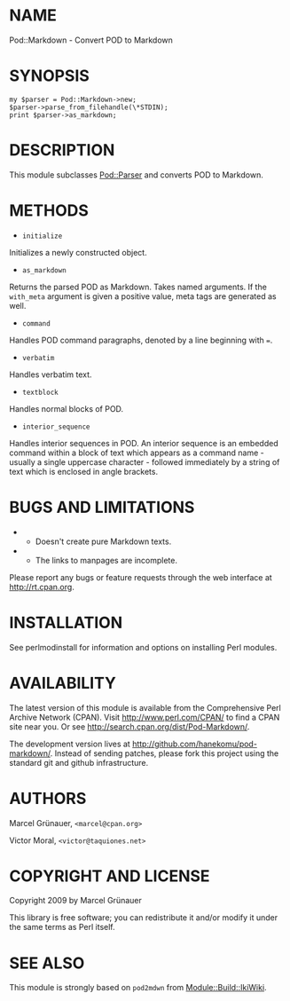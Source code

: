 # NAME

Pod::Markdown - Convert POD to Markdown

# SYNOPSIS

    my $parser = Pod::Markdown->new;
    $parser->parse_from_filehandle(\*STDIN);
    print $parser->as_markdown;

# DESCRIPTION

This module subclasses [Pod::Parser](http://search.cpan.org/perldoc?Pod::Parser) and converts POD to Markdown.

# METHODS

- `initialize`

Initializes a newly constructed object.

- `as_markdown`

Returns the parsed POD as Markdown. Takes named arguments. If the `with_meta`
argument is given a positive value, meta tags are generated as well.

- `command`

Handles POD command paragraphs, denoted by a line beginning with `=`.

- `verbatim`

Handles verbatim text.

- `textblock`

Handles normal blocks of POD.

- `interior_sequence`

Handles interior sequences in POD. An interior sequence is an embedded command
within a block of text which appears as a command name - usually a single
uppercase character - followed immediately by a string of text which is
enclosed in angle brackets.

# BUGS AND LIMITATIONS

- * Doesn't create pure Markdown texts. 

- * The links to manpages are incomplete.

Please report any bugs or feature requests through the web interface at
<http://rt.cpan.org>.

# INSTALLATION

See perlmodinstall for information and options on installing Perl modules.

# AVAILABILITY

The latest version of this module is available from the Comprehensive Perl
Archive Network (CPAN). Visit <http://www.perl.com/CPAN/> to find a CPAN
site near you. Or see <http://search.cpan.org/dist/Pod-Markdown/>.

The development version lives at <http://github.com/hanekomu/pod-markdown/>.
Instead of sending patches, please fork this project using the standard git
and github infrastructure.

# AUTHORS

Marcel Gr&uuml;nauer, `<marcel@cpan.org>`

Victor Moral, `<victor@taquiones.net>`

# COPYRIGHT AND LICENSE

Copyright 2009 by Marcel Gr&uuml;nauer

This library is free software; you can redistribute it and/or modify
it under the same terms as Perl itself.

# SEE ALSO

This module is strongly based on `pod2mdwn` from [Module::Build::IkiWiki](http://search.cpan.org/perldoc?Module::Build::IkiWiki).